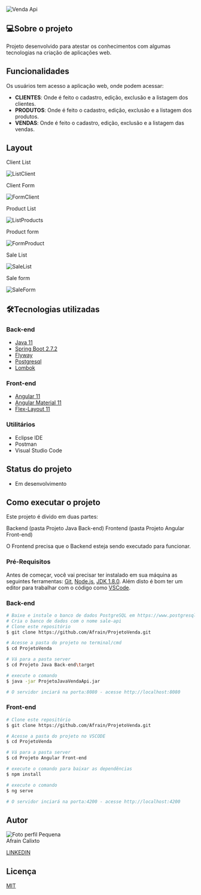 
![Venda Api](https://user-images.githubusercontent.com/9250787/186289306-72ce9c50-bbeb-4084-842d-da90514f91fa.png)

## 💻Sobre o projeto
Projeto desenvolvido para atestar os conhecimentos com algumas tecnologias na criação de aplicações web.

## Funcionalidades

Os usuários tem acesso a aplicação web, onde podem acessar:
* <b>CLIENTES</b>: Onde é feito o cadastro, edição, exclusão e a listagem dos clientes.
* <b>PRODUTOS</b>: Onde é feito o cadastro, edição, exclusão e a listagem dos produtos.
* <b>VENDAS</b>: Onde é feito o cadastro, edição, exclusão e a listagem das vendas.  

## Layout

Client List

![ListClient](https://user-images.githubusercontent.com/9250787/186418793-174d9a40-0feb-4052-a86b-197e1cb9e45c.PNG)

Client Form

![FormClient](https://user-images.githubusercontent.com/9250787/186419490-c51b6ff8-7a45-4288-9b6c-4155ffacfde7.PNG)

Product List

![ListProducts](https://user-images.githubusercontent.com/9250787/186419946-19cdcf67-06eb-46fe-b01e-b937021b00e2.PNG)

Product form

![FormProduct](https://user-images.githubusercontent.com/9250787/186420155-9a3a6a4e-e075-4793-af3d-10be9bf882dc.PNG)

Sale List

![SaleList](https://user-images.githubusercontent.com/9250787/186425361-fa8abc7a-e14d-49a5-84df-9ea2cdcaa79f.PNG)

Sale form

![SaleForm](https://user-images.githubusercontent.com/9250787/186425396-8d3b892e-9500-47fd-916b-eb142fd5e3d1.PNG)

## 🛠️Tecnologias utilizadas

### Back-end
* [Java 11](https://www.java.com/pt-BR/)
* [Spring Boot 2.7.2](https://spring.io/projects/spring-boot/)
* [Flyway](https://flywaydb.org/)
* [Postgresql](https://www.postgresql.org/)
* [Lombok](https://projectlombok.org/)

### Front-end
* [Angular 11](https://angular.io/)
* [Angular Material 11](https://material.angular.io/)
* [Flex-Layout 11](https://tburleson-layouts-demos.firebaseapp.com/#/docs/)

### Utilitários

* Eclipse IDE
* Postman
* Visual Studio Code

## Status do projeto
* Em desenvolvimento

## Como executar o projeto

Este projeto é divido em duas partes:

Backend (pasta Projeto Java Back-end)
Frontend (pasta Projeto Angular Front-end)

O Frontend precisa que o Backend esteja sendo executado para funcionar.

### Pré-Requisitos

Antes de começar, você vai precisar ter instalado em sua máquina as seguintes ferramentas: [Git](https://git-scm.com/downloads), [Node.js](https://nodejs.org/en/download/), [JDK 1.8.0](https://www.oracle.com/java/technologies/downloads/). Além disto é bom ter um editor para trabalhar com o código como [VSCode](https://code.visualstudio.com/download).

### Back-end
```bash
# Baixe e instale o banco de dados PostgreSQL em https://www.postgresql.org/download/
# Cria o banco de dados com o nome sale-api
# Clone este repositório
$ git clone https://github.com/Afrain/ProjetoVenda.git

# Acesse a pasta do projeto no terminal/cmd
$ cd ProjetoVenda

# Vá para a pasta server
$ cd Projeto Java Back-end\target

# execute o comando
$ java -jar ProjetoJavaVendaApi.jar

# O servidor inciará na porta:8080 - acesse http://localhost:8080
```

### Front-end
```bash
# Clone este repositório
$ git clone https://github.com/Afrain/ProjetoVenda.git

# Acesse a pasta do projeto no VSCODE
$ cd ProjetoVenda

# Vá para a pasta server
$ cd Projeto Angular Front-end

# execute o comando para baixar as dependências
$ npm install

# execute o comando
$ ng serve

# O servidor inciará na porta:4200 - acesse http://localhost:4200
```

## Autor
![Foto perfil Pequena](https://user-images.githubusercontent.com/9250787/186436828-99f03d1d-8ac2-4903-bbf5-6ddc1a9b2243.png)<br>
Afrain Calixto

[LINKEDIN](https://www.linkedin.com/in/afrain-calixto-203487168/)

## Licença

[MIT](https://choosealicense.com/licenses/mit/)
